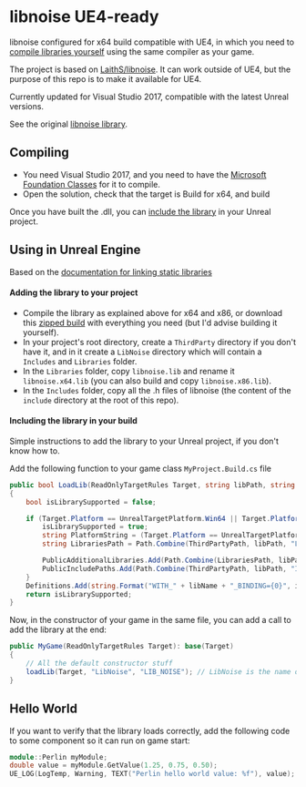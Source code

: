 # libnoise UE4-ready

libnoise configured for x64 build compatible with UE4, in which you need to [compile libraries yourself](https://wiki.unrealengine.com/Linking_Static_Libraries_Using_The_Build_System) using the same compiler as your game.

The project is based on [LaithS/libnoise](https://github.com/LaithS/libnoise). It can work outside of UE4, but the purpose of this repo is to make it available for UE4.

Currently updated for Visual Studio 2017, compatible with the latest Unreal versions.

See the original [libnoise library](http://libnoise.sourceforge.net/downloads/index.html).

## Compiling

* You need Visual Studio 2017, and you need to have the [Microsoft Foundation Classes](https://stackoverflow.com/a/43075169) for it to compile.
* Open the solution, check that the target is Build for x64, and build

Once you have built the .dll, you can [include the library](https://wiki.unrealengine.com/Linking_Static_Libraries_Using_The_Build_System) in your Unreal project.

## Using in Unreal Engine

Based on the [documentation for linking static libraries](https://wiki.unrealengine.com/Linking_Static_Libraries_Using_The_Build_System)

#### Adding the library to your project

* Compile the library as explained above for x64 and x86, or download this [zipped build](nialna.github.io/libnoise-UE4-ready/bin.zip) with everything you need (but I'd advise building it yourself).
* In your project's root directory, create a `ThirdParty` directory if you don't have it, and in it create a `LibNoise` directory which will contain a `Includes` and `Libraries` folder.
* In the `Libraries` folder, copy `libnoise.lib` and rename it `libnoise.x64.lib` (you can also build and copy `libnoise.x86.lib`).
* In the `Includes` folder, copy all the .h files of libnoise (the content of the `include` directory at the root of this repo).

#### Including the library in your build

Simple instructions to add the library to your Unreal project, if you don't know how to.

Add the following function to your game class `MyProject.Build.cs` file

```cs
public bool LoadLib(ReadOnlyTargetRules Target, string libPath, string libName)
{
    bool isLibrarySupported = false;

    if (Target.Platform == UnrealTargetPlatform.Win64 || Target.Platform == UnrealTargetPlatform.Win32) {
        isLibrarySupported = true;
        string PlatformString = (Target.Platform == UnrealTargetPlatform.Win64) ? "x64" : "x86";
        string LibrariesPath = Path.Combine(ThirdPartyPath, libPath, "Libraries");

        PublicAdditionalLibraries.Add(Path.Combine(LibrariesPath, libPath + "." + PlatformString + ".lib"));
        PublicIncludePaths.Add(Path.Combine(ThirdPartyPath, libPath, "Includes"));
    }
    Definitions.Add(string.Format("WITH_" + libName + "_BINDING={0}", isLibrarySupported ? 1 : 0));
    return isLibrarySupported;
}
```

Now, in the constructor of your game in the same file, you can add a call to add the library at the end:

```cs
public MyGame(ReadOnlyTargetRules Target): base(Target)
{
	// All the default constructor stuff
	loadLib(Target, "LibNoise", "LIB_NOISE"); // LibNoise is the name of the folder where you copied the files previously 
}
```

## Hello World

If you want to verify that the library loads correctly, add the following code to some component so it can run on game start:

```c++
module::Perlin myModule;
double value = myModule.GetValue(1.25, 0.75, 0.50);
UE_LOG(LogTemp, Warning, TEXT("Perlin hello world value: %f"), value);
```